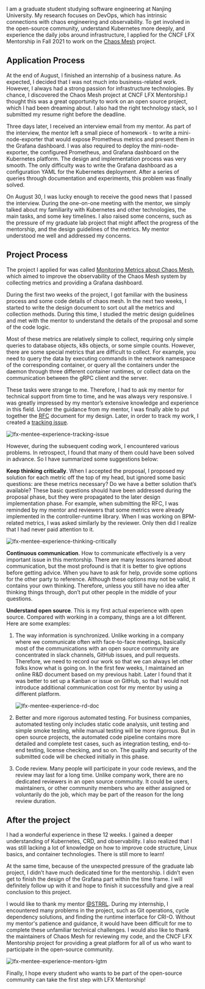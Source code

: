 I am a graduate student studying software engineering at Nanjing University. My research focuses on DevOps, which has intrinsic connections with chaos engineering and observability. To get involved in the open-source community, understand Kubernetes more deeply, and experience the daily jobs around infrastructure, I applied for the CNCF LFX Mentorship in Fall 2021 to work on the [Chaos Mesh](https://github.com/chaos-mesh/chaos-mesh) project.

## Application Process

At the end of August, I finished an internship of a business nature. As expected, I decided that I was not much into business-related work. However, I always had a strong passion for infrastructure technologies. By chance, I discovered the Chaos Mesh project at CNCF LFX Mentorship.I thought this was a great opportunity to work on an open source project, which I had been dreaming about. I also had the right technology stack, so I submitted my resume right before the deadline.

Three days later, I received an interview email from my mentor. As part of the interview, the mentor left a small piece of homework - to write a mini-node-exporter that would expose Prometheus metrics and present them in the Grafana dashboard. I was also required to deploy the mini-node-exporter, the configured Prometheus, and Grafana dashboard on the Kubernetes platform. The design and implementation process was very smooth. The only difficulty was to write the Grafana dashboard as a configuration YAML for the Kubernetes deployment. After a series of queries through documentation and experiments, this problem was finally solved.

On August 30, I was lucky enough to receive the good news that I passed the interview. During the one-on-one meeting with the mentor, we simply talked about my familiarity with Kubernetes and other technologies, the main tasks, and some key timelines. I also raised some concerns, such as the pressure of my graduate lab project that might affect the progress of the mentorship, and the design guidelines of the metrics. My mentor understood me well and addressed my concerns.

## Project Process

The project I applied for was called [Monitoring Metrics about Chaos Mesh](https://mentorship.lfx.linuxfoundation.org/project/8db683b0-0273-4a83-9ed9-4c33ee2cfcf0), which aimed to improve the observability of the Chaos Mesh system by collecting metrics and providing a Grafana dashboard.

During the first two weeks of the project, I got familiar with the business process and some code details of chaos mesh. In the next two weeks, I started to write the design document to sort out all the metrics and collection methods. During this time, I studied the metric design guidelines and met with the mentor to understand the details of the proposal and some of the code logic. 

Most of these metrics are relatively simple to collect, requiring only simple queries to database objects, k8s objects, or some simple counts. However, there are some special metrics that are difficult to collect. For example, you need to query the data by executing commands in the network namespace of the corresponding container, or query all the containers under the daemon through three different container runtimes, or collect data on the communication between the gRPC client and the server.

These tasks were strange to me. Therefore, I had to ask my mentor for technical support from time to time, and he was always very responsive. I was greatly impressed by my mentor’s extensive knowledge and experience in this field. Under the guidance from my mentor, I was finally able to put together the [RFC](https://github.com/chaos-mesh/rfcs/pull/23) document for my design. Later, in order to track my work, I created a [tracking issue](https://github.com/chaos-mesh/chaos-mesh/issues/2397).

![lfx-mentee-experience-tracking-issue](/static/image/2022-01-14/lfx-mentee-experience-tracking-issue.png)

However, during the subsequent coding work, I encountered various problems. In retrospect, I found that many of them could have been solved in advance. So I have summarized some suggestions below:

**Keep thinking critically**. When I accepted the proposal, I proposed my solution for each metric off the top of my head, but ignored some basic questions: are these metrics necessary? Do we have a better solution that’s available? These basic questions should have been addressed during the proposal phase, but they were propagated to the later design implementation phase. For example, when submitting the RFC, I was reminded by my mentor and reviewers that some metrics were already implemented in the controller-runtime library. When I was working on BPM-related metrics, I was asked similarly by the reviewer. Only then did I realize that I had never paid attention to it.

![lfx-mentee-experience-thinking-critically](/static/image/2022-01-14/lfx-mentee-experience-thinking-critically.png)

**Continuous communication**. How to communicate effectively is a very important issue in this mentorship. There are many lessons learned about communication, but the most profound is that it is better to give options before getting advice. When you have to ask for help, provide some options for the other party to reference. Although these options may not be valid, it contains your own thinking. Therefore, unless you still have no idea after thinking things through, don’t put other people in the middle of your questions. 

**Understand open source**. This is my first actual experience with open source. Compared with working in a company, things are a lot different. Here are some examples:  

1. The way information is synchronized. Unlike working in a company where we communicate often with face-to-face meetings, basically most of the communications with an open source community are concentrated in slack channels, GitHub issues, and pull requests. Therefore, we need to record our work so that we can always let other folks know what is going on. In the first few weeks, I maintained an online R&D document based on my previous habit. Later I found that it was better to set up a Kanban or issue on GitHub, so that I would not introduce additional communication cost for my mentor by using a different platform.

   ![lfx-mentee-experience-rd-doc](/static/image/2022-01-14/lfx-mentee-experience-rd-doc.png)

2. Better and more rigorous automated testing. For business companies, automated testing only includes static code analysis, unit testing and simple smoke testing, while manual testing will be more rigorous. But in open source projects, the automated code pipeline contains more detailed and complete test cases, such as integration testing, end-to-end testing, license checking, and so on. The quality and security of the submitted code will be checked initially in this phase. 

3. Code review. Many people will participate in your code reviews, and the review may last for a long time. Unlike company work, there are no dedicated reviewers in an open source community. It could be users, maintainers, or other community members who are either assigned or voluntarily do the job, which may be part of the reason for the long review duration.

## After the project

I had a wonderful experience in these 12 weeks. I gained a deeper understanding of Kubernetes, CRD, and observability. I also realized that I was still lacking a lot of knowledge on how to improve code structure, Linux basics, and container technologies. There is still more to learn!

At the same time, because of the unexpected pressure of the graduate lab project, I didn’t have much dedicated time for the mentorship. I didn’t even get to finish the design of the Grafana part within the time frame. I will definitely follow up with it and hope to finish it successfully and give a real conclusion to this project.

I would like to thank my mentor [@STRRL](https://github.com/STRRL). During my internship, I encountered many problems in the project, such as Git operations, cycle dependency solutions, and finding the runtime interface for CRI-O. Without my mentor's patience and guidance, it would have been difficult for me to complete these unfamiliar technical challenges. I would also like to thank the maintainers of Chaos Mesh for reviewing my code, and the CNCF LFX Mentorship project for providing a great platform for all of us who want to participate in the open-source community.

![lfx-mentee-experience-mentors-lgtm](/static/image/2022-01-14/lfx-mentee-experience-mentors-lgtm.png)

Finally, I hope every student who wants to be part of the open-source community can take the first step with LFX Mentorship!
